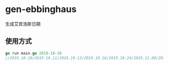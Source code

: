 # gen-ebbinghaus
生成艾宾浩斯日期

## 使用方式
```go
go run main.go 2019-10-10
//2019.10.10/2019.10.11/2019.10.13/2019.10.16/2019.10.24/2019.11.08/2019.12.08/2020.04.06/2020.10.08
```